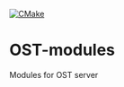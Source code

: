[![CMake](https://github.com/gehelem/OST-modules/actions/workflows/cmake.yml/badge.svg)](https://github.com/gehelem/OST-modules/actions/workflows/cmake.yml)

# OST-modules
Modules for OST server

